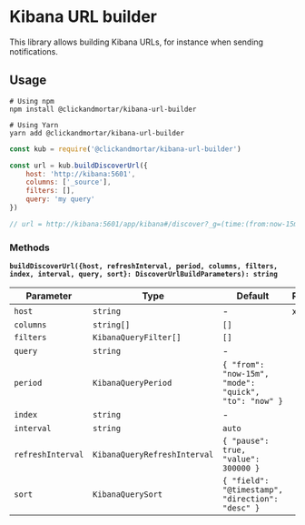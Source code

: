 # Kibana URL builder

This library allows building Kibana URLs, for instance when sending notifications.

## Usage

```shell
# Using npm
npm install @clickandmortar/kibana-url-builder

# Using Yarn
yarn add @clickandmortar/kibana-url-builder
```

```javascript
const kub = require('@clickandmortar/kibana-url-builder')

const url = kub.buildDiscoverUrl({
    host: 'http://kibana:5601',
    columns: ['_source'],
    filters: [],
    query: 'my query'
})

// url = http://kibana:5601/app/kibana#/discover?_g=(time:(from:now-15m,mode:quick,to:now))&_a=(columns:!(_source),interval:auto,query:(language:lucene,query:'my query'),sort:!('@timestamp',desc))
```

### Methods

**`buildDiscoverUrl({host, refreshInterval, period, columns, filters, index, interval, query, sort}: DiscoverUrlBuildParameters): string`**

| Parameter | Type | Default | Required | Example |
|---|---|---|---|---|
| `host` | `string` | - | x | `http://kibana:5601` |
| `columns` | `string[]` | `[]` | | `['_source', 'log']` |
| `filters` | `KibanaQueryFilter[]` | `[]` | | `[]` |
| `query` | `string` | - | | `foo AND bar` |
| `period` | `KibanaQueryPeriod` | `{ "from": "now-15m", "mode": "quick", "to": "now" }` | | |
| `index` | `string` | - | | `my-index-pattern` |
| `interval` | `string` | `auto` | | `15m` |
| `refreshInterval` | `KibanaQueryRefreshInterval` | `{ "pause": true, "value": 300000 }` | | |
| `sort` | `KibanaQuerySort` | `{ "field": "@timestamp", "direction": "desc" }` | | |
